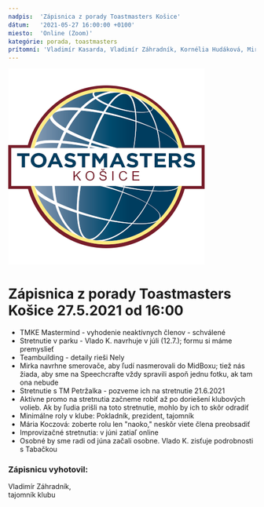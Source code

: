 ```yaml
---
nadpis:  'Zápisnica z porady Toastmasters Košice'
dátum:   '2021-05-27 16:00:00 +0100'
miesto:  'Online (Zoom)'
kategórie: porada, toastmasters
prítomní: 'Vladimír Kasarda, Vladimír Záhradník, Kornélia Hudáková, Miroslava Hrešková, Miroslav Kajňák, Mária Koczová'
---
```


![alt text][logo]
# Zápisnica z porady Toastmasters Košice 27.5.2021 od 16:00

- TMKE Mastermind - vyhodenie neaktívnych členov - schválené
- Stretnutie v parku - Vlado K. navrhuje v júli (12.7.); formu si máme premyslieť
- Teambuilding - detaily rieši Nely
- Mirka navrhne smerovače, aby ľudí nasmerovali do MidBoxu; tiež nás žiada, aby sme na Speechcrafte vždy spravili aspoň jednu fotku, ak tam ona nebude
- Stretnutie s TM Petržalka - pozveme ich na stretnutie 21.6.2021
- Aktívne promo na stretnutia začneme robiť až po doriešení klubových volieb. Ak by ľudia prišli na toto stretnutie, mohlo by ich to skôr odradiť
- Minimálne roly v klube: Pokladník, prezident, tajomník
- Mária Koczová: zoberte rolu len "naoko," neskôr viete člena preobsadiť
- Improvizačné stretnutia: v júni zatiaľ online
- Osobné by sme radi od júna začali osobne. Vlado K. zisťuje podrobnosti s Tabačkou

### Zápisnicu vyhotovil:
Vladimír Záhradník,  
tajomník klubu

[logo]: https://github.com/toastmasters-kosice/graficke-podklady/raw/main/Log%C3%A1/%C5%A0tandardn%C3%A9%20zmen%C5%A1en%C3%A9%20logo%20TMKE.png "Logo Toastmasters Košice"
